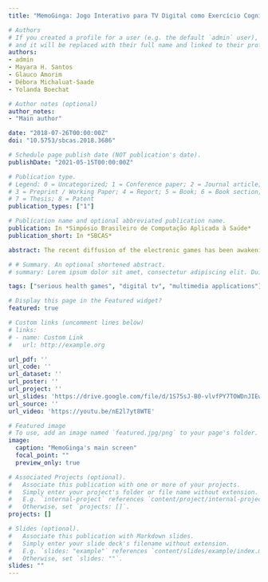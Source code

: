 ```yaml
---
title: "MemoGinga: Jogo Interativo para TV Digital como Exercício Cognitivo para Idosos"

# Authors
# If you created a profile for a user (e.g. the default `admin` user), write the username (folder name) here 
# and it will be replaced with their full name and linked to their profile.
authors:
- admin
- Mayara H. Santos
- Glauco Amorim
- Débora Michaluat-Saade
- Yolanda Boechat

# Author notes (optional)
author_notes:
- "Main author"

date: "2018-07-26T00:00:00Z"
doi: "10.5753/sbcas.2018.3686"

# Schedule page publish date (NOT publication's date).
publishDate: "2021-05-15T00:00:00Z"

# Publication type.
# Legend: 0 = Uncategorized; 1 = Conference paper; 2 = Journal article;
# 3 = Preprint / Working Paper; 4 = Report; 5 = Book; 6 = Book section;
# 7 = Thesis; 8 = Patent
publication_types: ["1"]

# Publication name and optional abbreviated publication name.
publication: In *Simpósio Brasileiro de Computação Aplicada à Saúde*
publication_short: In *SBCAS*

abstract: The recent diffusion of the electronic games has been awakening the interest of researchers which investigate the relationship between the use of games and the increase of human cognitive performance. Starting with that interest, the application of electronic games in the increase of the cognitive performance of the elderly is being explored. In Brazil, access to TV is very common and exists in the homes of every social classes. Thus, electronic games available through the Brazilian Digital TV System have potential to reach great part of the elderly population in the country. The present paper proposes and evaluates the MemoGinga, a short-span memory test program, aimed firstly at the elderly public and implemented in the Ginga middleware for interactive digital TV. MemoGinga was evaluated with elderly users from CRASI - Center of Reference in Assistance to Elderly Health.

# # Summary. An optional shortened abstract.
# summary: Lorem ipsum dolor sit amet, consectetur adipiscing elit. Duis posuere tellus ac convallis placerat. Proin tincidunt magna sed ex sollicitudin condimentum.

tags: ["serious health games", "digital tv", "multimedia applications"]

# Display this page in the Featured widget?
featured: true

# Custom links (uncomment lines below)
# links:
# - name: Custom Link
#   url: http://example.org

url_pdf: ''
url_code: ''
url_dataset: ''
url_poster: ''
url_project: ''
url_slides: 'https://drive.google.com/file/d/1S75sJ-B0-vlvfPY7TOWDnJIEwyFkLEoK/view?usp=sharing'
url_source: ''
url_video: 'https://youtu.be/nE2l7yt8WTE'

# Featured image
# To use, add an image named `featured.jpg/png` to your page's folder. 
image:
  caption: "MemoGinga's main screen"
  focal_point: ""
  preview_only: true

# Associated Projects (optional).
#   Associate this publication with one or more of your projects.
#   Simply enter your project's folder or file name without extension.
#   E.g. `internal-project` references `content/project/internal-project/index.md`.
#   Otherwise, set `projects: []`.
projects: []

# Slides (optional).
#   Associate this publication with Markdown slides.
#   Simply enter your slide deck's filename without extension.
#   E.g. `slides: "example"` references `content/slides/example/index.md`.
#   Otherwise, set `slides: ""`.
slides: ""
---
```


